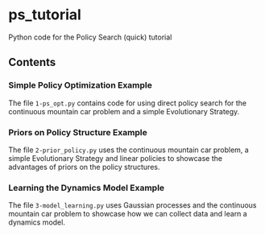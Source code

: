 # ps_tutorial

Python code for the Policy Search (quick) tutorial

## Contents

### Simple Policy Optimization Example

The file `1-ps_opt.py` contains code for using direct policy search for the continuous mountain car problem and a simple Evolutionary Strategy.

### Priors on Policy Structure Example

The file `2-prior_policy.py` uses the continuous mountain car problem, a simple Evolutionary Strategy and linear policies to showcase the advantages of priors on the policy structures.

### Learning the Dynamics Model Example

The file `3-model_learning.py` uses Gaussian processes and the continuous mountain car problem to showcase how we can collect data and learn a dynamics model.

